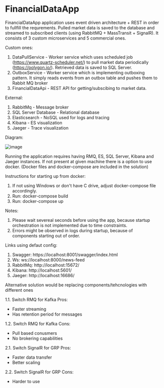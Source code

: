 # FinancialDataApp

FinancialDataApp application uses event driven architecture + REST in order to fullfill the requrements. Pulled market data is saved to the database and streamed to subscribed clients (using RabbitMQ + MassTransit + SignalR). It consists of 3 custom microservices and 5 commercial ones.

Custom ones:
1. DataPullService - Worker service which uses scheduled job (https://www.quartz-scheduler.net/) to pull market data periodically (https://polygon.io/). Retrieved data is saved to SQL Server.
2. OutboxService - Worker service which is implementing outboxing pattern. It simply reads events from an outbox table and pushes them to Rabbit MQ broker
3. FinancialDataApi - REST API for getting/subscibing to market data.

External:
1. RabbitMq - Message broker
2. SQL Server Database - Relational database
3. Elasticsearch - NoSQL used for logs and tracing
4. Kibana - ES visualization
5. Jaeger - Trace visualization

Diagram:

![image](https://github.com/stanislav-stoychev/FinancialDataApp/assets/61232261/c5795294-9b72-46a4-9832-f19602e4e4e5)

Running the application requires having RMQ, ES, SQL Server, Kibana and Jaeger instances. If not present at given machine there is a option to use docker. (Docker files and docker-compose are included in the solution)

Instructions for starting up from docker:
1. If not using Windows or don't have C drive, adjust docker-compose file accordingly. 
2. Run: docker-compose build
3. Run: docker-compose up

Notes: 
1. Please wait severeal seconds before using the app, because startup orchestration is not implemented due to time constraints. 
2. Errors might be observed in logs during startup, because of components starting out of order.

Links using defaut config:
1. Swagger: https://localhost:8001/swagger/index.html
2. Ws: ws://localhost:8000/news-feed
3. RabbitMq: http://localhost:15672/
4. Kibana: http://localhost:5601/
5. Jaeger: http://localhost:16686/

Alternative solution would be replacing components/tehcnologies with different ones

1.1. Switch RMQ for Kafka Pros:
  - Faster streaming
  - Has retention period for messages

1.2. Switch RMQ for Kafka Cons:
  - Pull based conusmers
  - No brokering capabilities

2.1. Switch SignalR for GRP Pros:
  - Faster data transfer
  - Better scaling

2.2. Switch SignalR for GRP Cons:
  - Harder to use
